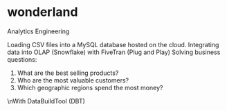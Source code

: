 # wonderland
Analytics Engineering

Loading CSV files into a MySQL database hosted on the cloud.
Integrating data into OLAP (Snowflake) with FiveTran (Plug and Play)
Solving business questions:
1. What are the best selling products? 
2. Who are the most valuable customers?
3. Which geographic regions spend the most money?

\nWith DataBuildTool (DBT)
